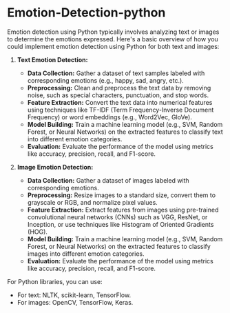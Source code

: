 # Emotion-Detection-python
Emotion detection using Python typically involves analyzing text or images to determine the emotions expressed. Here's a basic overview of how you could implement emotion detection using Python for both text and images:
1. **Text Emotion Detection:**
   - **Data Collection:** Gather a dataset of text samples labeled with corresponding emotions (e.g., happy, sad, angry, etc.).
   - **Preprocessing:** Clean and preprocess the text data by removing noise, such as special characters, punctuation, and stop words.
   - **Feature Extraction:** Convert the text data into numerical features using techniques like TF-IDF (Term Frequency-Inverse Document Frequency) or word embeddings (e.g., Word2Vec, GloVe).
   - **Model Building:** Train a machine learning model (e.g., SVM, Random Forest, or Neural Networks) on the extracted features to classify text into different emotion categories.
   - **Evaluation:** Evaluate the performance of the model using metrics like accuracy, precision, recall, and F1-score.

2. **Image Emotion Detection:**
   - **Data Collection:** Gather a dataset of images labeled with corresponding emotions.
   - **Preprocessing:** Resize images to a standard size, convert them to grayscale or RGB, and normalize pixel values.
   - **Feature Extraction:** Extract features from images using pre-trained convolutional neural networks (CNNs) such as VGG, ResNet, or Inception, or use techniques like Histogram of Oriented Gradients (HOG).
   - **Model Building:** Train a machine learning model (e.g., SVM, Random Forest, or Neural Networks) on the extracted features to classify images into different emotion categories.
   - **Evaluation:** Evaluate the performance of the model using metrics like accuracy, precision, recall, and F1-score.

For Python libraries, you can use:
- For text: NLTK, scikit-learn, TensorFlow.
- For images: OpenCV, TensorFlow, Keras.

